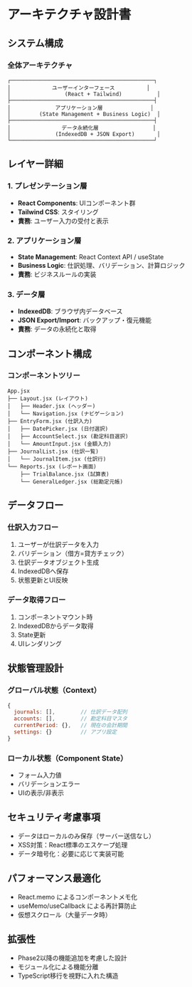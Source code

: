 # アーキテクチャ設計書

## システム構成

### 全体アーキテクチャ
```
┌─────────────────────────────────────────────┐
│             ユーザーインターフェース          │
│                 (React + Tailwind)           │
├─────────────────────────────────────────────┤
│              アプリケーション層               │
│         (State Management + Business Logic)  │
├─────────────────────────────────────────────┤
│                データ永続化層                 │
│              (IndexedDB + JSON Export)       │
└─────────────────────────────────────────────┘
```

## レイヤー詳細

### 1. プレゼンテーション層
- **React Components**: UIコンポーネント群
- **Tailwind CSS**: スタイリング
- **責務**: ユーザー入力の受付と表示

### 2. アプリケーション層
- **State Management**: React Context API / useState
- **Business Logic**: 仕訳処理、バリデーション、計算ロジック
- **責務**: ビジネスルールの実装

### 3. データ層
- **IndexedDB**: ブラウザ内データベース
- **JSON Export/Import**: バックアップ・復元機能
- **責務**: データの永続化と取得

## コンポーネント構成

### コンポーネントツリー
```
App.jsx
├── Layout.jsx (レイアウト)
│   ├── Header.jsx (ヘッダー)
│   └── Navigation.jsx (ナビゲーション)
├── EntryForm.jsx (仕訳入力)
│   ├── DatePicker.jsx (日付選択)
│   ├── AccountSelect.jsx (勘定科目選択)
│   └── AmountInput.jsx (金額入力)
├── JournalList.jsx (仕訳一覧)
│   └── JournalItem.jsx (仕訳行)
└── Reports.jsx (レポート画面)
    ├── TrialBalance.jsx (試算表)
    └── GeneralLedger.jsx (総勘定元帳)
```

## データフロー

### 仕訳入力フロー
1. ユーザーが仕訳データを入力
2. バリデーション（借方=貸方チェック）
3. 仕訳データオブジェクト生成
4. IndexedDBへ保存
5. 状態更新とUI反映

### データ取得フロー
1. コンポーネントマウント時
2. IndexedDBからデータ取得
3. State更新
4. UIレンダリング

## 状態管理設計

### グローバル状態（Context）
```javascript
{
  journals: [],        // 仕訳データ配列
  accounts: [],        // 勘定科目マスタ
  currentPeriod: {},   // 現在の会計期間
  settings: {}         // アプリ設定
}
```

### ローカル状態（Component State）
- フォーム入力値
- バリデーションエラー
- UIの表示/非表示

## セキュリティ考慮事項
- データはローカルのみ保存（サーバー送信なし）
- XSS対策：React標準のエスケープ処理
- データ暗号化：必要に応じて実装可能

## パフォーマンス最適化
- React.memo によるコンポーネントメモ化
- useMemo/useCallback による再計算防止
- 仮想スクロール（大量データ時）

## 拡張性
- Phase2以降の機能追加を考慮した設計
- モジュール化による機能分離
- TypeScript移行を視野に入れた構造